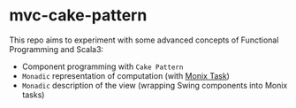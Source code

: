 # mvc-cake-pattern

This repo aims to experiment with some advanced concepts of Functional Programming and Scala3:
- Component programming with `Cake Pattern` 
- `Monadic` representation of computation (with [Monix Task](https://monix.io/docs/current/eval/task.html))
- `Monadic` description of the view (wrapping Swing components into Monix tasks)
